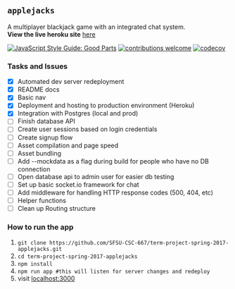 ## `applejacks`

A multiplayer blackjack game with an integrated chat system.  
**View the live heroku site** [here](https://applejacks.herokuapp.com)

[![JavaScript Style Guide: Good Parts](https://img.shields.io/badge/code%20style-goodparts-brightgreen.svg?style=flat)](https://github.com/SFSU-CSC-667/term-project-spring-2017-applejacks "applejacks - blackjack game")
[![contributions welcome](https://img.shields.io/badge/contributions-welcome-brightgreen.svg?style=flat)](https://github.com/SFSU-CSC-667/term-project-spring-2017-applejacks/issues)
[![codecov](https://codecov.io/gh/SFSU-CSC-667/term-project-spring-2017-applejacks/branch/master/graph/badge.svg)](https://codecov.io/gh/SFSU-CSC-667/term-project-spring-2017-applejacks)

### Tasks and Issues

- [x] Automated dev server redeployment
- [x] README docs
- [x] Basic nav
- [x] Deployment and hosting to production environment (Heroku)
- [x] Integration with Postgres (local and prod)
- [ ] Finish database API
- [ ] Create user sessions based on login credentials
- [ ] Create signup flow
- [ ] Asset compilation and page speed
- [ ] Asset bundling
- [ ] Add --mockdata as a flag during build for people who have no DB connection
- [ ] Open database api to admin user for easier db testing
- [ ] Set up basic socket.io framework for chat
- [ ] Add middleware for handling HTTP response codes (500, 404, etc)
- [ ] Helper functions
- [ ] Clean up Routing structure

### How to run the app

1. `git clone https://github.com/SFSU-CSC-667/term-project-spring-2017-applejacks.git`
2. `cd term-project-spring-2017-applejacks`
3. `npm install`
4. `npm run app #this will listen for server changes and redeploy`
5. visit [localhost:3000](http://localhost:3000/)
